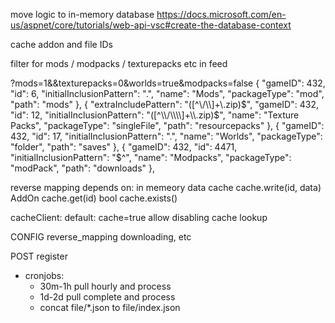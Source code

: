 move logic to in-memory database https://docs.microsoft.com/en-us/aspnet/core/tutorials/web-api-vsc#create-the-database-context

cache addon and file IDs

filter for mods / modpacks / texturepacks etc in feed

?mods=1&&texturepacks=0&worlds=true&modpacks=false
  {
    "gameID": 432,
    "id": 6,
    "initialInclusionPattern": ".",
    "name": "Mods",
    "packageType": "mod",
    "path": "mods"
  },
  {
    "extraIncludePattern": "([^\\/\\\\]+\\.zip)$",
    "gameID": 432,
    "id": 12,
    "initialInclusionPattern": "([^\\/\\\\]+\\.zip)$",
    "name": "Texture Packs",
    "packageType": "singleFile",
    "path": "resourcepacks"
  },
  {
    "gameID": 432,
    "id": 17,
    "initialInclusionPattern": ".",
    "name": "Worlds",
    "packageType": "folder",
    "path": "saves"
  },
  {
    "gameID": 432,
    "id": 4471,
    "initialInclusionPattern": "$^",
    "name": "Modpacks",
    "packageType": "modPack",
    "path": "downloads"
  },

reverse mapping
depends on: in memeory data cache
  cache.write(id, data)
  AddOn cache.get(id)
  bool cache.exists()

cacheClient: default: cache=true
  allow disabling cache lookup

CONFIG
  reverse_mapping
  downloading, etc


POST register

* cronjobs:
  * 30m-1h pull hourly and process
  * 1d-2d pull complete and process
  * concat file/*.json to file/index.json
